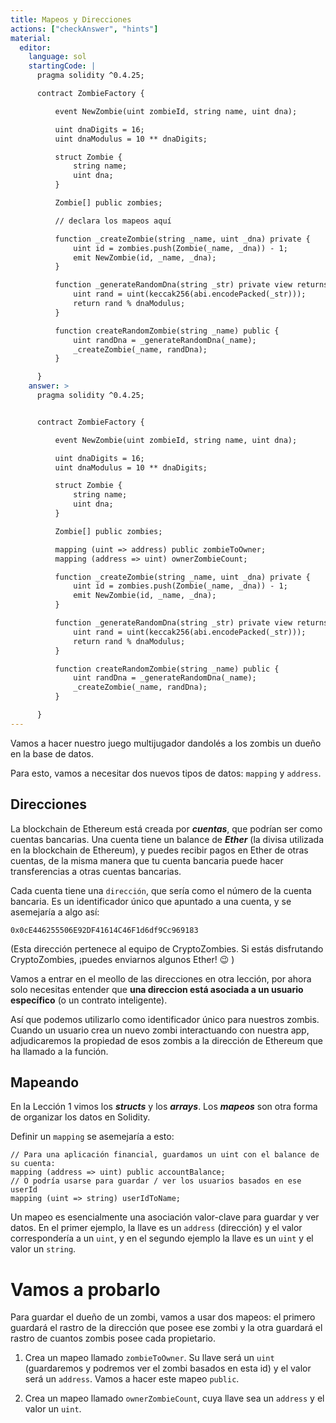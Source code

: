 ```yaml
---
title: Mapeos y Direcciones
actions: ["checkAnswer", "hints"]
material:
  editor:
    language: sol
    startingCode: |
      pragma solidity ^0.4.25;

      contract ZombieFactory {

          event NewZombie(uint zombieId, string name, uint dna);

          uint dnaDigits = 16;
          uint dnaModulus = 10 ** dnaDigits;

          struct Zombie {
              string name;
              uint dna;
          }

          Zombie[] public zombies;

          // declara los mapeos aquí

          function _createZombie(string _name, uint _dna) private {
              uint id = zombies.push(Zombie(_name, _dna)) - 1;
              emit NewZombie(id, _name, _dna);
          }

          function _generateRandomDna(string _str) private view returns (uint) {
              uint rand = uint(keccak256(abi.encodePacked(_str)));
              return rand % dnaModulus;
          }

          function createRandomZombie(string _name) public {
              uint randDna = _generateRandomDna(_name);
              _createZombie(_name, randDna);
          }

      }
    answer: >
      pragma solidity ^0.4.25;


      contract ZombieFactory {

          event NewZombie(uint zombieId, string name, uint dna);

          uint dnaDigits = 16;
          uint dnaModulus = 10 ** dnaDigits;

          struct Zombie {
              string name;
              uint dna;
          }

          Zombie[] public zombies;

          mapping (uint => address) public zombieToOwner;
          mapping (address => uint) ownerZombieCount;

          function _createZombie(string _name, uint _dna) private {
              uint id = zombies.push(Zombie(_name, _dna)) - 1;
              emit NewZombie(id, _name, _dna);
          }

          function _generateRandomDna(string _str) private view returns (uint) {
              uint rand = uint(keccak256(abi.encodePacked(_str)));
              return rand % dnaModulus;
          }

          function createRandomZombie(string _name) public {
              uint randDna = _generateRandomDna(_name);
              _createZombie(_name, randDna);
          }

      }
---
```


Vamos a hacer nuestro juego multijugador dandolés a los zombis un dueño en la
base de datos.

Para esto, vamos a necesitar dos nuevos tipos de datos: `mapping` y `address`.

## Direcciones

La blockchain de Ethereum está creada por **_cuentas_**, que podrían ser como
cuentas bancarias. Una cuenta tiene un balance de **_Ether_** (la divisa
utilizada en la blockchain de Ethereum), y puedes recibir pagos en Ether de
otras cuentas, de la misma manera que tu cuenta bancaria puede hacer
transferencias a otras cuentas bancarias.

Cada cuenta tiene una `dirección`, que sería como el número de la cuenta
bancaria. Es un identificador único que apuntado a una cuenta, y se asemejaría a
algo así:

`0x0cE446255506E92DF41614C46F1d6df9Cc969183`

(Esta dirección pertenece al equipo de CryptoZombies. Si estás disfrutando
CryptoZombies, ¡puedes enviarnos algunos Ether! 😉 )

Vamos a entrar en el meollo de las direcciones en otra lección, por ahora solo
necesitas entender que **una direccion está asociada a un usuario específico**
(o un contrato inteligente).

Así que podemos utilizarlo como identificador único para nuestros zombis. Cuando
un usuario crea un nuevo zombi interactuando con nuestra app, adjudicaremos la
propiedad de esos zombis a la dirección de Ethereum que ha llamado a la función.

## Mapeando

En la Lección 1 vimos los **_structs_** y los **_arrays_**. Los **_mapeos_** son
otra forma de organizar los datos en Solidity.

Definir un `mapping` se asemejaría a esto:

```
// Para una aplicación financial, guardamos un uint con el balance de su cuenta:
mapping (address => uint) public accountBalance;
// O podría usarse para guardar / ver los usuarios basados en ese userId
mapping (uint => string) userIdToName;
```

Un mapeo es esencialmente una asociación valor-clave para guardar y ver datos.
En el primer ejemplo, la llave es un `address` (dirección) y el valor
correspondería a un `uint`, y en el segundo ejemplo la llave es un `uint` y el
valor un `string`.

# Vamos a probarlo

Para guardar el dueño de un zombi, vamos a usar dos mapeos: el primero guardará
el rastro de la dirección que posee ese zombi y la otra guardará el rastro de
cuantos zombis posee cada propietario.

1. Crea un mapeo llamado `zombieToOwner`. Su llave será un `uint` (guardaremos y
   podremos ver el zombi basados en esta id) y el valor será un `address`. Vamos
   a hacer este mapeo `public`.

2. Crea un mapeo llamado `ownerZombieCount`, cuya llave sea un `address` y el
   valor un `uint`.
